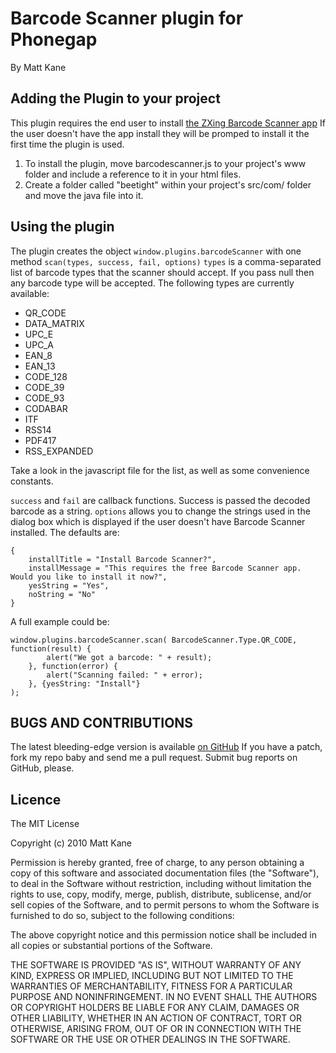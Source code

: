 # Barcode Scanner plugin for Phonegap #
By Matt Kane

## Adding the Plugin to your project ##
This plugin requires the end user to install [the ZXing Barcode Scanner app](http://code.google.com/p/zxing/)
If the user doesn't have the app install they will be promped to install it the first time the plugin is used.

1. To install the plugin, move barcodescanner.js to your project's www folder and include a reference to it 
in your html files. 
2. Create a folder called "beetight" within your project's src/com/ folder and move the java file into it.

## Using the plugin ##
The plugin creates the object `window.plugins.barcodeScanner` with one method `scan(types, success, fail, options)`
`types` is a comma-separated list of barcode types that the scanner should accept. If you pass null then any
barcode type will be accepted. The following types are currently available:

* QR_CODE
* DATA_MATRIX
* UPC_E
* UPC_A
* EAN_8
* EAN_13
* CODE_128
* CODE_39
* CODE_93
* CODABAR
* ITF
* RSS14
* PDF417
* RSS_EXPANDED

Take a look in the javascript file for the list, as well as some convenience constants.

`success` and `fail` are callback functions. Success is passed the decoded barcode as a string. `options` allows
you to change the strings used in the dialog box which is displayed if the user doesn't have Barcode Scanner 
installed. The defaults are:

    {
        installTitle = "Install Barcode Scanner?",
        installMessage = "This requires the free Barcode Scanner app. Would you like to install it now?",
        yesString = "Yes",
        noString = "No"
    }

A full example could be:

    window.plugins.barcodeScanner.scan( BarcodeScanner.Type.QR_CODE, function(result) {
            alert("We got a barcode: " + result);
        }, function(error) {
		    alert("Scanning failed: " + error);
	    }, {yesString: "Install"}
	);
	
## BUGS AND CONTRIBUTIONS ##
The latest bleeding-edge version is available [on GitHub](http://github.com/ascorbic/phonegap-plugins/tree/master/Android/)
If you have a patch, fork my repo baby and send me a pull request. Submit bug reports on GitHub, please.
	
## Licence ##

The MIT License

Copyright (c) 2010 Matt Kane

Permission is hereby granted, free of charge, to any person obtaining a copy
of this software and associated documentation files (the "Software"), to deal
in the Software without restriction, including without limitation the rights
to use, copy, modify, merge, publish, distribute, sublicense, and/or sell
copies of the Software, and to permit persons to whom the Software is
furnished to do so, subject to the following conditions:

The above copyright notice and this permission notice shall be included in
all copies or substantial portions of the Software.

THE SOFTWARE IS PROVIDED "AS IS", WITHOUT WARRANTY OF ANY KIND, EXPRESS OR
IMPLIED, INCLUDING BUT NOT LIMITED TO THE WARRANTIES OF MERCHANTABILITY,
FITNESS FOR A PARTICULAR PURPOSE AND NONINFRINGEMENT. IN NO EVENT SHALL THE
AUTHORS OR COPYRIGHT HOLDERS BE LIABLE FOR ANY CLAIM, DAMAGES OR OTHER
LIABILITY, WHETHER IN AN ACTION OF CONTRACT, TORT OR OTHERWISE, ARISING FROM,
OUT OF OR IN CONNECTION WITH THE SOFTWARE OR THE USE OR OTHER DEALINGS IN
THE SOFTWARE.




	